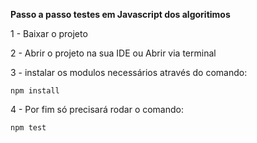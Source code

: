 **Passo a passo testes em Javascript dos algoritimos**

1 - Baixar o projeto

2 - Abrir o projeto na sua IDE ou Abrir via terminal

3 - instalar os modulos necessários através do comando: 

```npm install```

4  - Por fim só precisará rodar o comando:

```npm test```
